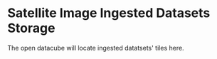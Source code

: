 # Satellite Image Ingested Datasets Storage

The open datacube will locate ingested datatsets' tiles here. 